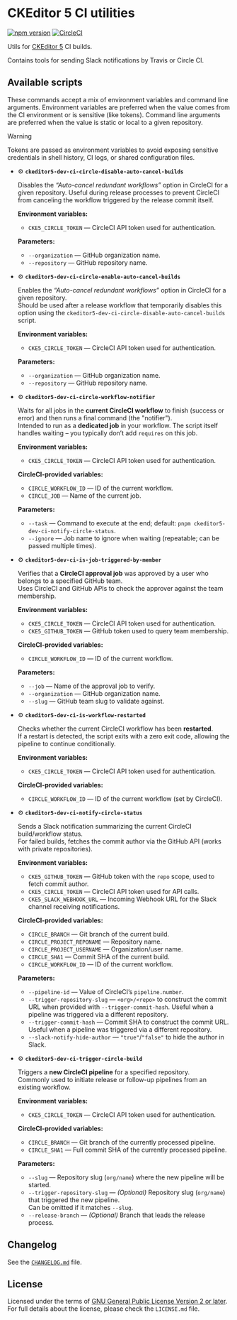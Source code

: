 CKEditor 5 CI utilities
=======================

[![npm version](https://badge.fury.io/js/%40ckeditor%2Fckeditor5-dev-ci.svg)](https://www.npmjs.com/package/@ckeditor/ckeditor5-dev-ci)
[![CircleCI](https://circleci.com/gh/ckeditor/ckeditor5-dev.svg?style=shield)](https://app.circleci.com/pipelines/github/ckeditor/ckeditor5-dev?branch=master)

Utils for [CKEditor 5](https://ckeditor.com) CI builds.

Contains tools for sending Slack notifications by Travis or Circle CI.

## Available scripts

These commands accept a mix of environment variables and command line arguments. Environment variables are preferred when the value comes from the CI environment or is sensitive (like tokens). Command line arguments are preferred when the value is static or local to a given repository.

> [!WARNING]
> Tokens are passed as environment variables to avoid exposing sensitive credentials in shell history, CI logs, or shared configuration files.

- ⚙️ **`ckeditor5-dev-ci-circle-disable-auto-cancel-builds`**

  Disables the _“Auto-cancel redundant workflows”_ option in CircleCI for a given repository.
  Useful during release processes to prevent CircleCI from canceling the workflow triggered by the release commit itself.

  **Environment variables:**
  - `CKE5_CIRCLE_TOKEN` &mdash; CircleCI API token used for authentication.

  **Parameters:**
  - `--organization` &mdash; GitHub organization name.
  - `--repository` &mdash; GitHub repository name.

- ⚙️ **`ckeditor5-dev-ci-circle-enable-auto-cancel-builds`**

  Enables the _“Auto-cancel redundant workflows”_ option in CircleCI for a given repository.  
  Should be used after a release workflow that temporarily disables this option using the `ckeditor5-dev-ci-circle-disable-auto-cancel-builds` script.

  **Environment variables:**
  - `CKE5_CIRCLE_TOKEN` &mdash; CircleCI API token used for authentication.

  **Parameters:**
  - `--organization` &mdash; GitHub organization name.
  - `--repository` &mdash; GitHub repository name.

- ⚙️ **`ckeditor5-dev-ci-circle-workflow-notifier`**

  Waits for all jobs in the **current CircleCI workflow** to finish (success or error) and then runs a final command (the "notifier").  
  Intended to run as a **dedicated job** in your workflow. The script itself handles waiting – you typically don’t add `requires` on this job.

  **Environment variables:**
  - `CKE5_CIRCLE_TOKEN` &mdash; CircleCI API token used for authentication.

  **CircleCI-provided variables:**
  - `CIRCLE_WORKFLOW_ID` &mdash; ID of the current workflow.
  - `CIRCLE_JOB` &mdash; Name of the current job.

  **Parameters:**
  - `--task` &mdash; Command to execute at the end; default: `pnpm ckeditor5-dev-ci-notify-circle-status`.
  - `--ignore` &mdash; Job name to ignore when waiting (repeatable; can be passed multiple times).

- ⚙️ **`ckeditor5-dev-ci-is-job-triggered-by-member`**

  Verifies that a **CircleCI approval job** was approved by a user who belongs to a specified GitHub team.  
  Uses CircleCI and GitHub APIs to check the approver against the team membership.

  **Environment variables:**
  - `CKE5_CIRCLE_TOKEN` &mdash; CircleCI API token used for authentication.
  - `CKE5_GITHUB_TOKEN` &mdash; GitHub token used to query team membership.

  **CircleCI-provided variables:**
  - `CIRCLE_WORKFLOW_ID` &mdash; ID of the current workflow.

  **Parameters:**
  - `--job` &mdash; Name of the approval job to verify.
  - `--organization` &mdash; GitHub organization name.
  - `--slug` &mdash; GitHub team slug to validate against.

- ⚙️ **`ckeditor5-dev-ci-is-workflow-restarted`**

  Checks whether the current CircleCI workflow has been **restarted**.  
  If a restart is detected, the script exits with a zero exit code, allowing the pipeline to continue conditionally.

  **Environment variables:**
  - `CKE5_CIRCLE_TOKEN` &mdash; CircleCI API token used for authentication.

  **CircleCI-provided variables:**
  - `CIRCLE_WORKFLOW_ID` &mdash; ID of the current workflow (set by CircleCI).

- ⚙️ **`ckeditor5-dev-ci-notify-circle-status`**

  Sends a Slack notification summarizing the current CircleCI build/workflow status.  
  For failed builds, fetches the commit author via the GitHub API (works with private repositories).

  **Environment variables:**
  - `CKE5_GITHUB_TOKEN` &mdash; GitHub token with the `repo` scope, used to fetch commit author.
  - `CKE5_CIRCLE_TOKEN` &mdash; CircleCI API token used for API calls.
  - `CKE5_SLACK_WEBHOOK_URL` &mdash; Incoming Webhook URL for the Slack channel receiving notifications.

  **CircleCI-provided variables:**
  - `CIRCLE_BRANCH` &mdash; Git branch of the current build.
  - `CIRCLE_PROJECT_REPONAME` &mdash; Repository name.
  - `CIRCLE_PROJECT_USERNAME` &mdash; Organization/user name.
  - `CIRCLE_SHA1` &mdash; Commit SHA of the current build.
  - `CIRCLE_WORKFLOW_ID` &mdash; ID of the current workflow.

  **Parameters:**
  - `--pipeline-id` &mdash; Value of CircleCI’s `pipeline.number`.
  - `--trigger-repository-slug` &mdash; `<org>/<repo>` to construct the commit URL when provided with `--trigger-commit-hash`. Useful when a pipeline was triggered via a different repository.
  - `--trigger-commit-hash` &mdash; Commit SHA to construct the commit URL. Useful when a pipeline was triggered via a different repository.
  - `--slack-notify-hide-author` &mdash; `"true"`/`"false"` to hide the author in Slack.

- ⚙️ **`ckeditor5-dev-ci-trigger-circle-build`**

  Triggers a **new CircleCI pipeline** for a specified repository.  
  Commonly used to initiate release or follow-up pipelines from an existing workflow.

  **Environment variables:**
  - `CKE5_CIRCLE_TOKEN` &mdash; CircleCI API token used for authentication.

  **CircleCI-provided variables:**
  - `CIRCLE_BRANCH` &mdash; Git branch of the currently processed pipeline.
  - `CIRCLE_SHA1` &mdash; Full commit SHA of the currently processed pipeline.

  **Parameters:**
  - `--slug` &mdash; Repository slug (`org/name`) where the new pipeline will be started.
  - `--trigger-repository-slug` &mdash; *(Optional)* Repository slug (`org/name`) that triggered the new pipeline.  
    Can be omitted if it matches `--slug`.
  - `--release-branch` &mdash; *(Optional)* Branch that leads the release process.

## Changelog

See the [`CHANGELOG.md`](https://github.com/ckeditor/ckeditor5-dev/blob/master/packages/ckeditor5-dev-ci/CHANGELOG.md) file.

## License

Licensed under the terms of [GNU General Public License Version 2 or later](http://www.gnu.org/licenses/gpl.html). For full details about the license, please check the `LICENSE.md` file.
